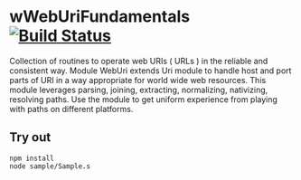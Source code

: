 
# wWebUriFundamentals [![Build Status](https://travis-ci.org/Wandalen/wWebUriFundamentals.svg?branch=master)](https://travis-ci.org/Wandalen/wWebUriFundamentals)

Collection of routines to operate web URIs ( URLs ) in the reliable and consistent way. Module WebUri extends Uri module to handle host and port parts of URI in a way appropriate for world wide web resources. This module leverages parsing, joining, extracting, normalizing, nativizing, resolving paths. Use the module to get uniform experience from playing with paths on different platforms.

## Try out
```
npm install
node sample/Sample.s
```








